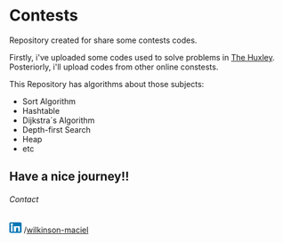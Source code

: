 # Contests
Repository created for share some contests codes. 

Firstly, i've uploaded some codes used to solve problems in [The Huxley](https://www.thehuxley.com/). Posteriorly, i'll 
upload codes from other online constests.


This Repository has algorithms about those subjects:

* Sort Algorithm
* Hashtable
* Dijkstra´s Algorithm
* Depth-first Search
* Heap
* etc

## Have a nice journey!!









###### Contact
[![alt text](https://github.com/Wms5/Contests/blob/master/linked.png?raw=true)](www.linkedin.com/in/wilkinson-maciel) /[wilkinson-maciel](www.linkedin.com/in/wilkinson-maciel)


